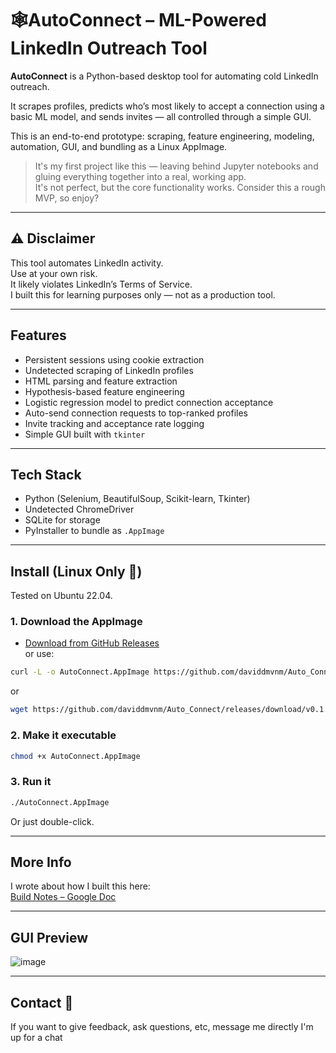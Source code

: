 # 🕸AutoConnect – ML-Powered LinkedIn Outreach Tool

**AutoConnect** is a Python-based desktop tool for automating cold LinkedIn outreach.

It scrapes profiles, predicts who’s most likely to accept a connection using a basic ML model, and sends invites — all controlled through a simple GUI.

This is an end-to-end prototype: scraping, feature engineering, modeling, automation, GUI, and bundling as a Linux AppImage.

> It's my first project like this — leaving behind Jupyter notebooks and gluing everything together into a real, working app.  
> It's not perfect, but the core functionality works. Consider this a rough MVP, so enjoy? 

---

## ⚠️ Disclaimer

This tool automates LinkedIn activity.  
Use at your own risk.  
It likely violates LinkedIn’s Terms of Service.  
I built this for learning purposes only — not as a production tool.

---

## Features

- Persistent sessions using cookie extraction  
- Undetected scraping of LinkedIn profiles  
- HTML parsing and feature extraction  
- Hypothesis-based feature engineering  
- Logistic regression model to predict connection acceptance  
- Auto-send connection requests to top-ranked profiles  
- Invite tracking and acceptance rate logging  
- Simple GUI built with `tkinter`  

---

## Tech Stack

- Python (Selenium, BeautifulSoup, Scikit-learn, Tkinter)  
- Undetected ChromeDriver  
- SQLite for storage  
- PyInstaller to bundle as `.AppImage`  

---

## Install (Linux Only 🐧)

Tested on Ubuntu 22.04.

### 1. Download the AppImage

- [Download from GitHub Releases](https://github.com/daviddmvnm/Auto_Connect/releases/tag/v0.1.1%28APP-IMAGE%29)  
or use:
```bash
curl -L -o AutoConnect.AppImage https://github.com/daviddmvnm/Auto_Connect/releases/download/v0.1.1%28APP-IMAGE%29/AutoConnect-x86_64.AppImage
```
or
```bash
wget https://github.com/daviddmvnm/Auto_Connect/releases/download/v0.1.1%28APP-IMAGE%29/AutoConnect-x86_64.AppImage -O AutoConnect.AppImage
```

### 2. Make it executable
```bash
chmod +x AutoConnect.AppImage
```

### 3. Run it
```bash
./AutoConnect.AppImage
```
Or just double-click.

---

## More Info

I wrote about how I built this here:  
[Build Notes – Google Doc](https://docs.google.com/document/d/1a6fNa6ATkD4cw9ORhz8tiGCtCSGLhGDziHp_gkv7sYc/edit?tab=t.khzo1efbhjtw)

---

## GUI Preview

![image](https://github.com/user-attachments/assets/16994228-8779-4d2f-950c-1d60097589ea)

---

## Contact 👋

If you want to give feedback, ask questions, etc, message me directly I'm up for a chat 
